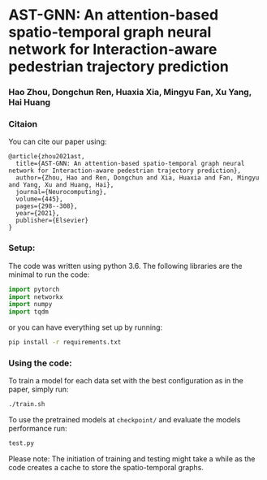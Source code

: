 # AST-GNN: An attention-based spatio-temporal graph neural network for Interaction-aware pedestrian trajectory prediction
### Hao Zhou, Dongchun Ren, Huaxia Xia, Mingyu Fan, Xu Yang, Hai Huang <br />

### Citaion
You can cite our paper using: 
```
@article{zhou2021ast,
  title={AST-GNN: An attention-based spatio-temporal graph neural network for Interaction-aware pedestrian trajectory prediction},
  author={Zhou, Hao and Ren, Dongchun and Xia, Huaxia and Fan, Mingyu and Yang, Xu and Huang, Hai},
  journal={Neurocomputing},
  volume={445},
  pages={298--308},
  year={2021},
  publisher={Elsevier}
}
```

### Setup: 
The code was written using python 3.6. 
The following libraries are the minimal to run the code: 
```python
import pytorch
import networkx
import numpy
import tqdm
```
or you can have everything set up by running: 
```bash
pip install -r requirements.txt
```
### Using the code:
To train a model for each data set with the best configuration as in the paper, simply run:
```bash
./train.sh  
```

To use the pretrained models at `checkpoint/` and evaluate the models performance run:
```bash
test.py
```
Please note: The initiation of training and testing might take a while as the code creates a cache to store the spatio-temporal graphs.

